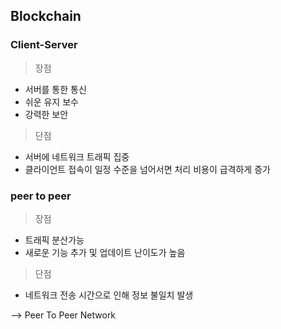 
## Blockchain 

### Client-Server

> 장점
- 서버를 통한 통신
- 쉬운 유지 보수 
- 강력한 보안

> 단점
- 서버에 네트워크 트래픽 집중
- 클라이언트 접속이 일정 수준을 넘어서면 처리 비용이 급격하게 증가

### peer to peer 
> 장점
- 트래픽 분산가능
- 새로운 기능 추가 및 업데이트 난이도가 높음

> 단점
- 네트워크 전송 시간으로 인해 정보 불일치 발생

--> 
Peer To Peer Network
